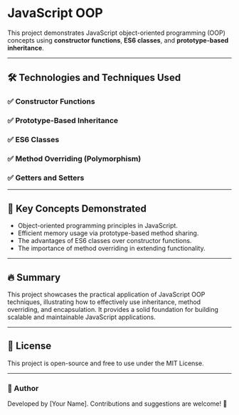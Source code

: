 # JavaScript OOP

This project demonstrates JavaScript object-oriented programming (OOP) concepts using **constructor functions**, **ES6 classes**, and **prototype-based inheritance**.

---

## 🛠 Technologies and Techniques Used

### ✅ Constructor Functions

### ✅ Prototype-Based Inheritance

### ✅ ES6 Classes

### ✅ Method Overriding (Polymorphism)

### ✅ Getters and Setters

---

## 📌 Key Concepts Demonstrated

- Object-oriented programming principles in JavaScript.
- Efficient memory usage via prototype-based method sharing.
- The advantages of ES6 classes over constructor functions.
- The importance of method overriding in extending functionality.

---

## 🔥 Summary

This project showcases the practical application of JavaScript OOP techniques, illustrating how to effectively use inheritance, method overriding, and encapsulation. It provides a solid foundation for building scalable and maintainable JavaScript applications.

---

## 📜 License

This project is open-source and free to use under the MIT License.

---

### 🎯 Author

Developed by [Your Name]. Contributions and suggestions are welcome! 🚀
